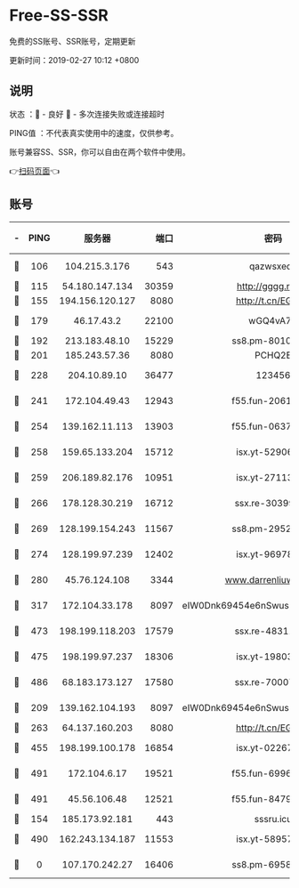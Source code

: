 # Free-SS-SSR

免费的SS账号、SSR账号，定期更新

更新时间：2019-02-27 10:12 +0800

## 说明

状态     ：🙂 - 良好 🙁 - 多次连接失败或连接超时

PING值   ：不代表真实使用中的速度，仅供参考。

账号兼容SS、SSR，你可以自由在两个软件中使用。

👉[扫码页面](https://liesauer.github.io/free-ss-ssr.github.io/)👈

## 账号

|-|PING|服务器|端口|密码|加密方式|区域|
|:----:|:----:|:-----:|-----:|:----:|:----:|:----:|
|🙂|106|104.215.3.176|543|qazwsxedc|aes-256-gcm|JP|
|🙂|115|54.180.147.134|30359|http://gggg.rocks|chacha20|KR|
|🙂|155|194.156.120.127|8080|http://t.cn/EGJIyrl|rc4-md5|RU|
|🙂|179|46.17.43.2|22100|wGQ4vA7D|aes-256-gcm|RU|
|🙂|192|213.183.48.10|15229|ss8.pm-80109234|rc4-md5|RU|
|🙂|201|185.243.57.36|8080|PCHQ2E|rc4-md5|US|
|🙂|228|204.10.89.10|36477|123456|aes-256-cfb|US|
|🙂|241|172.104.49.43|12943|f55.fun-20618102|aes-256-cfb|SG|
|🙂|254|139.162.11.113|13903|f55.fun-06375860|aes-256-cfb|SG|
|🙂|258|159.65.133.204|15712|isx.yt-52906154|aes-256-cfb|SG|
|🙂|259|206.189.82.176|10951|isx.yt-27113365|aes-256-cfb|SG|
|🙂|266|178.128.30.219|16712|ssx.re-30399462|aes-256-cfb|SG|
|🙂|269|128.199.154.243|11567|ss8.pm-29529398|aes-256-cfb|SG|
|🙂|274|128.199.97.239|12402|isx.yt-96978808|aes-256-cfb|SG|
|🙂|280|45.76.124.108|3344|www.darrenliuwei.com|aes-256-cfb|AU|
|🙂|317|172.104.33.178|8097|eIW0Dnk69454e6nSwuspv9DmS201tQ0D|aes-256-cfb|SG|
|🙂|473|198.199.118.203|17579|ssx.re-48311289|aes-256-cfb|US|
|🙂|475|198.199.97.237|18306|isx.yt-19803793|aes-256-cfb|US|
|🙂|486|68.183.173.127|17580|ssx.re-70007414|aes-256-cfb|US|
|🙂|209|139.162.104.193|8097|eIW0Dnk69454e6nSwuspv9DmS201tQ0D|aes-256-cfb|JP|
|🙂|263|64.137.160.203|8080|http://t.cn/EGJIyrl|rc4-md5|CA|
|🙂|455|198.199.100.178|16854|isx.yt-02267760|aes-256-cfb|US|
|🙂|491|172.104.6.17|19521|f55.fun-69966470|aes-256-cfb|US|
|🙂|491|45.56.106.48|12521|f55.fun-84790716|aes-256-cfb|US|
|🙁|154|185.173.92.181|443|sssru.icu|rc4-md5|RU|
|🙁|490|162.243.134.187|11553|isx.yt-58957089|aes-256-cfb|US|
|🙁|0|107.170.242.27|16406|ss8.pm-69587797|aes-256-cfb|US|
